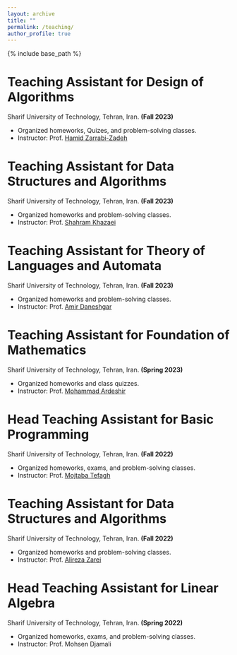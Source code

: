 ```yaml
---
layout: archive
title: ""
permalink: /teaching/
author_profile: true
---
```


{% include base_path %}

Teaching Assistant for Design of Algorithms
======
Sharif University of Technology, Tehran, Iran. **(Fall 2023)**
* Organized homeworks, Quizes, and problem-solving classes.
* Instructor: Prof. [Hamid Zarrabi-Zadeh](https://sharif.edu/~zarrabi/)

Teaching Assistant for Data Structures and Algorithms
======
Sharif University of Technology, Tehran, Iran. **(Fall 2023)**
* Organized homeworks and problem-solving classes.
* Instructor: Prof. [Shahram Khazaei](http://math.sharif.ir/faculties/khazaei)

Teaching Assistant for Theory of Languages and Automata
======
Sharif University of Technology, Tehran, Iran. **(Fall 2023)**
* Organized homeworks and problem-solving classes.
* Instructor: Prof. [Amir Daneshgar](http://math.sharif.ir/faculties/daneshgar)

Teaching Assistant for Foundation of Mathematics
======
Sharif University of Technology, Tehran, Iran. **(Spring 2023)**
* Organized homeworks and class quizzes.
* Instructor: Prof. [Mohammad Ardeshir](http://math.sharif.ir/faculties/mardeshir)

Head Teaching Assistant for Basic Programming
======
Sharif University of Technology, Tehran, Iran. **(Fall 2022)**
* Organized homeworks, exams, and problem-solving classes.
* Instructor: Prof. [Mojtaba Tefagh](https://sharif.edu/~mtefagh/)

Teaching Assistant for Data Structures and Algorithms
======
Sharif University of Technology, Tehran, Iran. **(Fall 2022)**
* Organized homeworks and problem-solving classes.
* Instructor: Prof. [Alireza Zarei](http://sharif.ir/~zarei/)

Head Teaching Assistant for Linear Algebra
======
Sharif University of Technology, Tehran, Iran. **(Spring 2022)**
* Organized homeworks, exams, and problem-solving classes.
* Instructor: Prof. Mohsen Djamali
